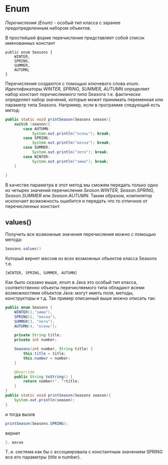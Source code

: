 # Enum
*Перечисления (Enum)* - особый тип класса c заранее предопределенным набором объектов. 

В простейшей форме перечисление представляет собой список именованных констант
~~~java.
public enum Seasons {
    WINTER,
    SPRING,
    SUMMER,
    AUTUMN;
}
~~~
Перечисления создаются с помощью ключевого слова *enum*. Идентификаторы *WINTER,
SPRING, SUMMER, AUTUMN* определяет набор констант *перечисляемого типа* Seasons т.е. фактически определяет набор значений, которые может принимать переменная или параметр типа Seasons. Например, если в программе следующий есть метод:
~~~java
public static void printSeason(Seasons season){
    switch (season){
        case AUTUMN:
            System.out.println("осень"); break;
        case SPRING:
            System.out.println("весна"); break;
        case SUMMER:
            System.out.println("лето"); break;
        case WINTER:
            System.out.println("зима"); break;
    }
    
}
~~~

В качестве параметра в этот метод мы сможем передать только одно из четырех значений перечисления *Season.WINTER, Season.SPRING, Season.SUMMER* или *Season.AUTUMN*. Таким образом, компилятор исключает возможность ошибится и передать что то отличное от перечисленных констант.

## values()
Получить все возможные значения перечисления можно с помощью метода: 
~~~java
Seasons.values()
~~~
Который вернет массив из всех возможных объектов класса Seasons т.е. 
~~~
[WINTER, SPRING, SUMMER, AUTUMN]
~~~   
Как было сказано выше, enum в Java это особый тип класса, соответственно объекты перечисляемого типа обладают всеми возможностями объектов Java: могут иметь поля, методы, конструкторы и т.д. Так пример описанный выше можно описать так:
~~~java
public enum Seasons {
    WINTER(1,"зима"),
    SPRING(2, "весна"),
    SUMMER(3, "лето"),
    AUTUMN(4, "осень");

    private String title;
    private int number;

    Seasons(int number, String title) {
        this.title = title;
        this.number = number;
    }

    @Override
    public String toString() {
        return number+". "+title;
    }
}
public static void printSeason(Seasons season){
    System.out.println(season);
}
~~~

и тогда вызов
~~~java
printSeason(Seasons.SPRING);
~~~

вернет 
~~~java
2. весна
~~~

Т..е. система как бы с ассоциировала с константным значением SPRING все его параметры (title и number). 